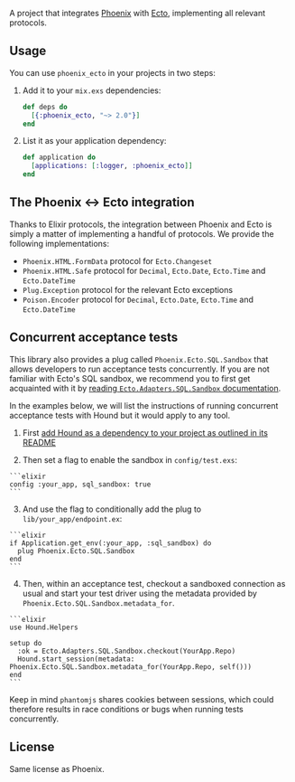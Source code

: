 A project that integrates [Phoenix](http://github.com/phoenixframework/phoenix) with [Ecto](http://github.com/elixir-lang/ecto), implementing all relevant protocols.

## Usage

You can use `phoenix_ecto` in your projects in two steps:

1. Add it to your `mix.exs` dependencies:

    ```elixir
    def deps do
      [{:phoenix_ecto, "~> 2.0"}]
    end
    ```

2. List it as your application dependency:

    ```elixir
    def application do
      [applications: [:logger, :phoenix_ecto]]
    end
    ```

## The Phoenix <-> Ecto integration

Thanks to Elixir protocols, the integration between Phoenix and Ecto is simply a matter of implementing a handful of protocols. We provide the following implementations:

  * `Phoenix.HTML.FormData` protocol for `Ecto.Changeset`
  * `Phoenix.HTML.Safe` protocol for `Decimal`, `Ecto.Date`, `Ecto.Time` and `Ecto.DateTime`
  * `Plug.Exception` protocol for the relevant Ecto exceptions
  * `Poison.Encoder` protocol for `Decimal`, `Ecto.Date`, `Ecto.Time` and `Ecto.DateTime`

## Concurrent acceptance tests

This library also provides a plug called `Phoenix.Ecto.SQL.Sandbox` that allows developers to run acceptance tests concurrently. If you are not familiar with Ecto's SQL sandbox, we recommend you to first get acquainted with it by [reading `Ecto.Adapters.SQL.Sandbox` documentation](https://hexdocs.pm/ecto/Ecto.Adapters.SQL.Sandbox.html).

In the examples below, we will list the instructions of running concurrent acceptance tests with Hound but it would apply to any tool.

  1. First [add Hound as a dependency to your project as outlined in its README](https://github.com/HashNuke/hound)

  2. Then set a flag to enable the sandbox in `config/test.exs`:

    ```elixir
    config :your_app, sql_sandbox: true
    ```

  3. And use the flag to conditionally add the plug to `lib/your_app/endpoint.ex`:

    ```elixir
    if Application.get_env(:your_app, :sql_sandbox) do
      plug Phoenix.Ecto.SQL.Sandbox
    end
    ```

  4. Then, within an acceptance test, checkout a sandboxed connection as usual and
    start your test driver using the metadata provided by `Phoenix.Ecto.SQL.Sandbox.metadata_for`.
  
    ```elixir
    use Hound.Helpers

    setup do
      :ok = Ecto.Adapters.SQL.Sandbox.checkout(YourApp.Repo)
      Hound.start_session(metadata: Phoenix.Ecto.SQL.Sandbox.metadata_for(YourApp.Repo, self()))
    end
    ```

Keep in mind `phantomjs` shares cookies between sessions, which could therefore results in
race conditions or bugs when running tests concurrently.

## License

Same license as Phoenix.
